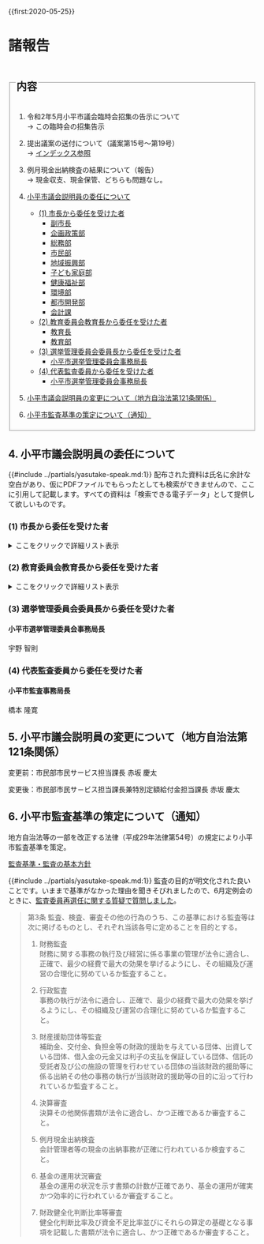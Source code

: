{{first:2020-05-25}}
# 諸報告
<fieldset class="nittei">
  <legend>
    <h2> 内容 </h2>
  </legend>

1. 令和2年5月小平市議会臨時会招集の告示について  
→ この臨時会の招集告示

1. 提出議案の送付について（議案第15号～第19号）  
→ [インデックス参照](./index.md)

1. 例月現金出納検査の結果について（報告）  
→ 現金収支、現金保管、どちらも問題なし。

1. [小平市議会説明員の委任について](#4-%E5%B0%8F%E5%B9%B3%E5%B8%82%E8%AD%B0%E4%BC%9A%E8%AA%AC%E6%98%8E%E5%93%A1%E3%81%AE%E5%A7%94%E4%BB%BB%E3%81%AB%E3%81%A4%E3%81%84%E3%81%A6)
    - [(1) 市長から委任を受けた者](#1-%E5%B8%82%E9%95%B7%E3%81%8B%E3%82%89%E5%A7%94%E4%BB%BB%E3%82%92%E5%8F%97%E3%81%91%E3%81%9F%E8%80%85)
        - [副市長](#%E5%89%AF%E5%B8%82%E9%95%B7)
        - [企画政策部](#%E4%BC%81%E7%94%BB%E6%94%BF%E7%AD%96%E9%83%A8)
        - [総務部](#%E7%B7%8F%E5%8B%99%E9%83%A8)
        - [市民部](#%E5%B8%82%E6%B0%91%E9%83%A8)
        - [地域振興部](#%E5%9C%B0%E5%9F%9F%E6%8C%AF%E8%88%88%E9%83%A8)
        - [子ども家庭部](#%E5%AD%90%E3%81%A9%E3%82%82%E5%AE%B6%E5%BA%AD%E9%83%A8)
        - [健康福祉部](#%E5%81%A5%E5%BA%B7%E7%A6%8F%E7%A5%89%E9%83%A8)
        - [環境部](#%E7%92%B0%E5%A2%83%E9%83%A8)
        - [都市開発部](#%E9%83%BD%E5%B8%82%E9%96%8B%E7%99%BA%E9%83%A8)
        - [会計課](#%E4%BC%9A%E8%A8%88%E8%AA%B2)
    - [(2) 教育委員会教育長から委任を受けた者](#2-%E6%95%99%E8%82%B2%E5%A7%94%E5%93%A1%E4%BC%9A%E6%95%99%E8%82%B2%E9%95%B7%E3%81%8B%E3%82%89%E5%A7%94%E4%BB%BB%E3%82%92%E5%8F%97%E3%81%91%E3%81%9F%E8%80%85)
        - [教育長](#%E6%95%99%E8%82%B2%E9%95%B7)
        - [教育部](#%E6%95%99%E8%82%B2%E9%83%A8)
    - [(3) 選挙管理委員会委員長から委任を受けた者](#3-%E9%81%B8%E6%8C%99%E7%AE%A1%E7%90%86%E5%A7%94%E5%93%A1%E4%BC%9A%E5%A7%94%E5%93%A1%E9%95%B7%E3%81%8B%E3%82%89%E5%A7%94%E4%BB%BB%E3%82%92%E5%8F%97%E3%81%91%E3%81%9F%E8%80%85)
        - [小平市選挙管理委員会事務局長](#%E5%B0%8F%E5%B9%B3%E5%B8%82%E9%81%B8%E6%8C%99%E7%AE%A1%E7%90%86%E5%A7%94%E5%93%A1%E4%BC%9A%E4%BA%8B%E5%8B%99%E5%B1%80%E9%95%B7)
    - [(4) 代表監査委員から委任を受けた者](#4-%E4%BB%A3%E8%A1%A8%E7%9B%A3%E6%9F%BB%E5%A7%94%E5%93%A1%E3%81%8B%E3%82%89%E5%A7%94%E4%BB%BB%E3%82%92%E5%8F%97%E3%81%91%E3%81%9F%E8%80%85)
        - [小平市選挙管理委員会事務局長](#%E5%B0%8F%E5%B9%B3%E5%B8%82%E9%81%B8%E6%8C%99%E7%AE%A1%E7%90%86%E5%A7%94%E5%93%A1%E4%BC%9A%E4%BA%8B%E5%8B%99%E5%B1%80%E9%95%B7)
1. [小平市議会説明員の変更について（地方自治法第121条関係）](#5-小平市議会説明員の変更について地方自治法第121条関係)
1. [小平市監査基準の策定について（通知）](#6-小平市監査基準の策定について通知)
</fieldset>

## 4. 小平市議会説明員の委任について
 {{#include ../partials/yasutake-speak.md:1}} 配布された資料は氏名に余計な空白があり、仮にPDFファイルでもらったとしても検索ができませんので、ここに引用して記載します。すべての資料は「検索できる電子データ」として提供して欲しいものです。

### (1) 市長から委任を受けた者

<details>
<summary>ここをクリックで詳細リスト表示</summary>

#### 副市長
伊藤 俊哉

#### 企画政策部
<table style="margin:0">
  <thead>
    <tr>
      <td>職</td>
      <td>氏名</td>
    </tr>
  </thead>
  <tbody>
    <tr>
      <td>部長</td>
      <td>津嶋 陽彦</td>
    </tr>
    <tr>
      <td>政策課 課長</td>
      <td>相澤 良子</td>
    </tr>
    <tr>
      <td>政策課 課長補佐兼政策担当係長</td>
      <td>森下 喜紹</td>
    </tr>
    <tr>
      <td>政策課 課長補佐兼総合計画担当係長</td>
      <td>横山 雅敏</td>
    </tr>
    <tr>
      <td>総合計画担当課 課長</td>
      <td>佐藤 恵美</td>
    </tr>
    <tr>
      <td>財政課 課長</td>
      <td>尾崎 正宏</td>
    </tr>
    <tr>
      <td>財政課 課長補佐兼財政担当係長</td>
      <td>高木 秋宗</td>
    </tr>
    <tr>
      <td>秘書広報課 課長</td>
      <td>関 正宏</td>
    </tr>
    <tr>
      <td>秘書広報課 課長補佐兼広報担当係長</td>
      <td>加藤 綾</td>
    </tr>
    <tr>
      <td>情報政策課 課長</td>
      <td>増原 一平</td>
    </tr>
    <tr>
      <td>情報政策課 課長補佐兼計画担当係長</td>
      <td>坂元 達郎</td>
    </tr>
    <tr>
      <td>情報政策課 課長補佐兼ICT政策担当係長</td>
      <td>石原 健太郎</td>
    </tr>
    <tr>
      <td>行政経営担当部長</td>
      <td>有川 知樹</td>
    </tr>
    <tr>
      <td>行政経営課 課長</td>
      <td>湯浅 忠</td>
    </tr>
    <tr>
      <td>行政経営課 課長補佐兼行財政改革担当係長</td>
      <td>小栁 壮太</td>
    </tr>
    <tr>
      <td>行政経営課 課長補佐兼行財政改革担当係長</td>
      <td>神谷 恭仁子</td>
    </tr>
    <tr>
      <td>公共施設マネジメント課 課長</td>
      <td>濱本 一孝</td>
    </tr>
    <tr>
      <td>公共施設マネジメント課 課長補佐兼施設マネジメント担当係長</td>
      <td>伊藤 集</td>
    </tr>
    <tr>
      <td>公共施設マネジメント課 課長補佐兼施設マネジメント担当係長</td>
      <td>戸部 陽介</td>
    </tr>
    <tr>
      <td>公共施設マネジメント課 課長補佐兼施設財産担当係長</td>
      <td>吉崎 明宏</td>
    </tr>
  </tbody>
</table>

#### 総務部
<table style="margin:0">
  <thead>
    <tr>
      <td>職</td>
      <td>氏名</td>
    </tr>
  </thead>
  <tbody>
    <tr>
      <td>部長</td>
      <td>白倉 克彦</td>
    </tr>
    <tr>
      <td>総務課 課長</td>
      <td>原 儀和</td>
    </tr>
    <tr>
      <td>総務課 課長補佐兼総務担当係長</td>
      <td>新井 伸次郎</td>
    </tr>
    <tr>
      <td>契約検査課 課長</td>
      <td>細谷 毅</td>
    </tr>
    <tr>
      <td>検査担当課 課長</td>
      <td>後藤 信章</td>
    </tr>
    <tr>
      <td>職員課 課長</td>
      <td>後藤 仁</td>
    </tr>
    <tr>
      <td>職員課 課長補佐兼人事研修担当係長</td>
      <td>塩田 尚子</td>
    </tr>
    <tr>
      <td>労務・人事制度担当課 課長</td>
      <td>松本 高志</td>
    </tr>
    <tr>
      <td>危機管理担当部長兼地域安全課長</td>
      <td>河原 順一</td>
    </tr>
    <tr>
      <td>防災危機管理課 課長</td>
      <td>秋田 淳一</td>
    </tr>
    <tr>
      <td>防災危機管理課 課長補佐兼防災危機管理担当係長</td>
      <td>西本 和幸</td>
    </tr>
    <tr>
      <td>地域安全課 課長補佐兼地域安全担当係長</td>
      <td>藤井 洋</td>
    </tr>
  </tbody>
</table>

#### 市民部

<table style="margin:0">
  <thead>
    <tr>
      <td>職</td>
      <td>氏名</td>
    </tr>
  </thead>
  <tbody>
    <tr>
      <td>部長</td>
      <td>柳瀨 正明</td>
    </tr>
    <tr>
      <td>市民課 課長</td>
      <td>山本 清隆</td>
    </tr>
    <tr>
      <td>市民課 課長補佐兼管理担当係長</td>
      <td>小松 正典</td>
    </tr>
    <tr>
      <td>市民課 課長補佐兼佐兼特別定額給付金担当係長</td>
      <td>野口 文男</td>
    </tr>
    <tr>
      <td>市民課 課長補佐兼佐兼特別定額給付金担当係長</td>
      <td>高松 弘一</td>
    </tr>
    <tr>
      <td>市民課 市民サービス担当課長</td>
      <td>赤坂 慶太</td>
    </tr>
    <tr>
      <td>東部出張所 所長（副参事）</td>
      <td>鬼澤 晋一郎</td>
    </tr>
    <tr>
      <td>西部出張所 所長（副参事）</td>
      <td>梅田 真吾</td>
    </tr>
    <tr>
      <td>税務課 課長</td>
      <td>黒山 忠成</td>
    </tr>
    <tr>
      <td>税務課 長補佐兼市民税担当係長</td>
      <td>尾崎 元治</td>
    </tr>
    <tr>
      <td>税務課 長補佐兼家屋・償却資産担当係長</td>
      <td>諸岡 庸介</td>
    </tr>
    <tr>
      <td>収納課 課長</td>
      <td>水野 隆</td>
    </tr>
    <tr>
      <td>収納課 長補佐兼収納担当係長</td>
      <td>高橋 理</td>
    </tr>
  </tbody>
</table>

#### 地域振興部
<table style="margin:0">
  <thead>
    <tr>
      <td>職</td>
      <td>氏名</td>
    </tr>
  </thead>
  <tbody>
    <tr>
      <td>部長</td>
      <td>余語 聡</td>
    </tr>
    <tr>
      <td>市民協働・男女参画推進課 課長</td>
      <td>松尾 英条</td>
    </tr>
    <tr>
      <td>市民協働・男女参画推進課 課長補佐兼市民協働担当係長</td>
      <td>内田 直樹</td>
    </tr>
    <tr>
      <td>市民協働・男女参画推進課 課長補佐兼市民協働担当係長</td>
      <td>村田 美紀</td>
    </tr>
    <tr>
      <td>産業振興課 課長</td>
      <td>齋藤 貴彦</td>
    </tr>
    <tr>
      <td>産業振興課 課長補佐兼商工担当係長</td>
      <td>脇本 夏樹</td>
    </tr>
    <tr>
      <td>地域振興部文化スポーツ担当部長兼健康福祉部健康・保険担当部長</td>
      <td>篠宮 智己</td>
    </tr>
    <tr>
      <td>文化スポーツ課 課長</td>
      <td>島田 秀幸</td>
    </tr>
    <tr>
      <td>文化スポーツ課 課長補佐兼文化振興・施設管理担当係長</td>
      <td>大竹 博文</td>
    </tr>
    <tr>
      <td>文化スポーツ課 課長補佐兼文化財担当係長</td>
      <td>小川 望</td>
    </tr>
    <tr>
      <td>スポーツ振興担当課 課長</td>
      <td>三井 慎二郎</td>
    </tr>
  </tbody>
</table>

#### 子ども家庭部
<table style="margin:0">
  <thead>
    <tr>
      <td>職</td>
      <td>氏名</td>
    </tr>
  </thead>
  <tbody>
    <tr>
      <td>部長</td>
      <td>伊藤 祐子</td>
    </tr>
    <tr>
      <td>子育て支援課 課長</td>
      <td>石野 義史</td>
    </tr>
    <tr>
      <td>子育て支援課 課長補佐兼学童担当係長</td>
      <td>林 啓介</td>
    </tr>
    <tr>
      <td>家庭支援担当課 課長</td>
      <td>柳瀬 一之</td>
    </tr>
    <tr>
      <td>保育課 課長</td>
      <td>森田 恒明</td>
    </tr>
    <tr>
      <td>保育課 課長補佐兼庶務担当係長</td>
      <td>入澤 秀和</td>
    </tr>
    <tr>
      <td>保育指導担当課長</td>
      <td>永田 弘子</td>
    </tr>
    <tr>
      <td>大沼保育園 園長（副参事）</td>
      <td>島根 慶子</td>
    </tr>
    <tr>
      <td>喜平保育園 園長（副参事）</td>
      <td>白倉 めぐみ</td>
    </tr>
    <tr>
      <td>津田保育園 園長（副参事）</td>
      <td>小島 みゆき</td>
    </tr>
    <tr>
      <td>小川保育園 園長（副参事）</td>
      <td>児玉 志佳</td>
    </tr>
    <tr>
      <td>小川西保育園 園長（副参事）</td>
      <td>松田 由巳</td>
    </tr>
    <tr>
      <td>仲町保育園 園長（副参事）</td>
      <td>西稔 利江子</td>
    </tr>
    <tr>
      <td>花小金井保育園 園長（副参事）</td>
      <td>青木 睦子</td>
    </tr>
    <tr>
      <td>上宿保育園 園長（副参事）</td>
      <td>佐藤 典子</td>
    </tr>
    <tr>
      <td>上水南保育園 園長（副参事）</td>
      <td>小原 智子</td>
    </tr>
  </tbody>
</table>

#### 健康福祉部
<table style="margin:0">
  <thead>
    <tr>
      <td>職</td>
      <td>氏名</td>
    </tr>
  </thead>
  <tbody>
    <tr>
      <td>部長</td>
      <td>滝澤 徳一</td>
    </tr>
    <tr>
      <td>生活支援課 課長</td>
      <td>井出 実紀</td>
    </tr>
    <tr>
      <td>生活支援課 課長補佐兼保護担当係長</td>
      <td>前田 昌彦</td>
    </tr>
    <tr>
      <td>高齢者支援課 課長</td>
      <td>藤川 晶夫</td>
    </tr>
    <tr>
      <td>高齢者支援課 課長補佐兼計画担当係長</td>
      <td>赤坂 麻由</td>
    </tr>
    <tr>
      <td>高齢者支援課 課長補佐兼保険・医療・介護連携担当係長</td>
      <td>星野 眞由美</td>
    </tr>
    <tr>
      <td>地域包括ケア推進担当課長</td>
      <td>島田 義之</td>
    </tr>
    <tr>
      <td>障害者支援課 課長</td>
      <td>岡田 敬夫</td>
    </tr>
    <tr>
      <td>障害者支援課 課長補佐兼事業推進担当係長</td>
      <td>鈴木 威人</td>
    </tr>
    <tr>
      <td>健康推進課 課長</td>
      <td>櫻井 健</td>
    </tr>
    <tr>
      <td>健康推進課 課長補佐兼予防担当係長</td>
      <td>杉田 周司</td>
    </tr>
    <tr>
      <td>健康推進課 課長補佐兼保険指導担当係長</td>
      <td>永田 幹子</td>
    </tr>
    <tr>
      <td>保険年金課 課長</td>
      <td>澁谷 俊興</td>
    </tr>
    <tr>
      <td>保険年金課 課長補佐兼国民健康保険担当係長</td>
      <td>河野 由里子</td>
    </tr>
    <tr>
      <td>保険年金課 課長補佐兼後期高齢者医療担当係長</td>
      <td>後藤 弘和</td>
    </tr>
  </tbody>
</table>

#### 環境部

<table style="margin:0">
  <thead>
    <tr>
      <td>職</td>
      <td>氏名</td>
    </tr>
  </thead>
  <tbody>
    <tr>
      <td>部長</td>
      <td>田中 博晶</td>
    </tr>
    <tr>
      <td>環境政策課 課長</td>
      <td>神山 伸一</td>
    </tr>
    <tr>
      <td>環境政策課 課長補佐兼計画推進担当係長</td>
      <td>奥村 修二</td>
    </tr>
    <tr>
      <td>資源循環課 課長</td>
      <td>足立 浩志</td>
    </tr>
    <tr>
      <td>資源循環課 課長補佐兼管理担当係長</td>
      <td>市川 正巳</td>
    </tr>
    <tr>
      <td>水と緑と公園課 課長</td>
      <td>佐藤 幹也</td>
    </tr>
    <tr>
      <td>水と緑と公園課 課長補佐兼緑政担当係長</td>
      <td>鹿島 幸宏</td>
    </tr>
    <tr>
      <td>水と緑と公園課 課長補佐兼用水担当係長</td>
      <td>山下 和哉</td>
    </tr>
    <tr>
      <td>下水道課 課長</td>
      <td>萩原 学</td>
    </tr>
    <tr>
      <td>下水道課 課長補佐兼庶務担当係長</td>
      <td>小野 高由</td>
    </tr>
  </tbody>
</table>

#### 都市開発部
<table style="margin:0">
  <thead>
    <tr>
      <td>職</td>
      <td>氏名</td>
    </tr>
  </thead>
  <tbody>
    <tr>
      <td>部長</td>
      <td>村田 潔</td>
    </tr>
    <tr>
      <td>都市計画課 課長</td>
      <td>星野 賢二</td>
    </tr>
    <tr>
      <td>都市計画課 課長補佐兼開発指導担当係長</td>
      <td>吉田 将人</td>
    </tr>
    <tr>
      <td>建築指導準備課 課長</td>
      <td>清水 幸世</td>
    </tr>
    <tr>
      <td>建築指導準備課 課長補佐兼管理担当係長</td>
      <td>馬場 健吾</td>
    </tr>
    <tr>
      <td>建築確認担当課 課長</td>
      <td>田村 一徳</td>
    </tr>
    <tr>
      <td>公共交通課 課長</td>
      <td>照井 幸枝</td>
    </tr>
    <tr>
      <td>地域整備支援課 課長</td>
      <td>清水 克敏</td>
    </tr>
    <tr>
      <td>地域整備支援課 課長補佐兼地域整備支援担当係長</td>
      <td>越智 亮輔</td>
    </tr>
    <tr>
      <td>都市建設担当部長</td>
      <td>首藤 博之</td>
    </tr>
    <tr>
      <td>道路課 課長</td>
      <td>金子 一道</td>
    </tr>
    <tr>
      <td>道路課 課長補佐兼計画担当係長</td>
      <td>郷間 睦仁</td>
    </tr>
    <tr>
      <td>道路課 課長補佐兼建設事業所担当係長</td>
      <td>長峯 直人</td>
    </tr>
    <tr>
      <td>道路課 課長補佐兼工事担当係長</td>
      <td>乾 大輔</td>
    </tr>
    <tr>
      <td>公共工事担当課 課長</td>
      <td>菊田 隆幸</td>
    </tr>
    <tr>
      <td>都市計画道路担当課長</td>
      <td>眞子 恭徳</td>
    </tr>
    <tr>
      <td>交通対策課 課長</td>
      <td>和田 明浩</td>
    </tr>
    <tr>
      <td>施設整備課 課長</td>
      <td>石川 順一</td>
    </tr>
    <tr>
      <td>施設整備課 課長補佐兼整備担当係長</td>
      <td>桃井 州士</td>
    </tr>
  </tbody>
</table>

#### 会計課
<table style="margin:0">
  <thead>
    <tr>
      <td>職</td>
      <td>氏名</td>
    </tr>
  </thead>
  <tbody>
    <tr>
      <td>会計管理者兼会計課長</td>
      <td>石川 進司</td>
    </tr>
    <tr>
      <td>会計課 課長補佐兼会計担当係長</td>
      <td>山鹿 寛之</td>
    </tr>
  </tbody>
</table>

</details>

### (2) 教育委員会教育長から委任を受けた者

<details>
<summary>ここをクリックで詳細リスト表示</summary>

#### 教育長
古川 正之

#### 教育部
<table style="margin:0">
  <thead>
    <tr>
      <td>職</td>
      <td>氏名</td>
    </tr>
  </thead>
  <tbody>
    <tr>
      <td>教育長</td>
      <td>古川 正之</td>
    </tr>
    <tr>
      <td>部長</td>
      <td>川上 吉晴</td>
    </tr>
    <tr>
      <td>教育指導担当部長兼指導課長</td>
      <td>国冨 尊</td>
    </tr>
    <tr>
      <td>地域学習担当部長</td>
      <td>安部 幸一郎</td>
    </tr>
    <tr>
      <td>教育総務課 課長</td>
      <td>市川 裕之</td>
    </tr>
    <tr>
      <td>教育総務課 課長補佐兼総務担当係長</td>
      <td>山本 真由美</td>
    </tr>
    <tr>
      <td>教育総務課 課長補佐兼施設担当係長</td>
      <td>金子 浩司</td>
    </tr>
    <tr>
      <td>学務課 課長</td>
      <td>飯島 健一</td>
    </tr>
    <tr>
      <td>学務課 課長補佐兼学事担当係長</td>
      <td>松長 功二</td>
    </tr>
    <tr>
      <td>教育施策推進担当課長</td>
      <td>中村 和哉</td>
    </tr>
    <tr>
      <td>指導課 課長補佐兼管理担当係長</td>
      <td>岡村 由美子</td>
    </tr>
    <tr>
      <td>小平市立学校給食センター 所長</td>
      <td>関口 優一</td>
    </tr>
    <tr>
      <td>地域学習支援課 課長</td>
      <td>季高 一成</td>
    </tr>
    <tr>
      <td>地域学習支援課 課長補佐兼事業推進担当係長</td>
      <td>野口 文男</td>
    </tr>
    <tr>
      <td>小平市中央公民館 館長</td>
      <td>坂本 伸之</td>
    </tr>
    <tr>
      <td>小平市中央公民館 館長補佐兼事業担当係長</td>
      <td>佐藤 崇</td>
    </tr>
    <tr>
      <td>小平市中央図書館 館長</td>
      <td>利光 良平</td>
    </tr>
    <tr>
      <td>小平市中央図書館 館長補佐兼庶務担当係長</td>
      <td>高松 弘一</td>
    </tr>
    <tr>
      <td>小平市立花小金井図書館 館長</td>
      <td>橘田 真</td>
    </tr>
  </tbody>
</table>

</details>

### (3) 選挙管理委員会委員長から委任を受けた者
#### 小平市選挙管理委員会事務局長
宇野 智則

### (4) 代表監査委員から委任を受けた者
#### 小平市監査事務局長
橋本 隆寛

## 5. 小平市議会説明員の変更について（地方自治法第121条関係）
変更前：市民部市民サービス担当課長 赤坂 慶太

変更後：市民部市民サ－ビス担当課長兼特別定額給付金担当課長 赤坂 慶太

## 6. 小平市監査基準の策定について（通知）
地方自治法等の一部を改正する法律（平成29年法律第54号）の規定により小平市監査基準を策定。

[監査基準・監査の基本方針](https://www.city.kodaira.tokyo.jp/kurashi/043/043427.html)

 {{#include ../partials/yasutake-speak.md:1}} 監査の目的が明文化された良いことです。いままで基準がなかった理由を聞きそびれましたので、6月定例会のときに、[監査委員再選任に関する質疑で質問しました](../../20200602_teireikai/gian-20.html#主な質疑)。

>第3条 監査、検査、審査その他の行為のうち、この基準における監査等は次に掲げるものとし、それぞれ当該各号に定めることを目的とする。
>
>1. 財務監査  
財務に関する事務の執行及び経営に係る事業の管理が法令に適合し、正確で、最少の経費で最大の効果を挙げるようにし、その組織及び運営の合理化に努めているか監査すること。
>
>1. 行政監査  
事務の執行が法令に適合し、正確で、最少の経費で最大の効果を挙げるようにし、その組織及び運営の合理化に努めているか監査すること。
>
>1. 財産援助団体等監査  
>補助金、交付金、負担金等の財政的援助を与えている団体、出資している団体、借入金の元金又は利子の支払を保証している団体、信託の受託者及び公の施設の管理を行わせている団体の当該財政的援助等に係る出納その他の事務の執行が当該財政的援助等の目的に沿って行われているか監査すること。
>
>1. 決算審査  
決算その他関係書類が法令に適合し、かつ正確であるか審査すること。
>
>1. 例月現金出納検査  
会計管理者等の現金の出納事務が正確に行われているか検査すること。
>
>1. 基金の運用状況審査  
基金の運用の状況を示す書類の計数が正確であり、基金の運用が確実かつ効率的に行われているか審査すること。
>
>1. 財政健全化判断比率等審査  
健全化判断比率及び資金不足比率並びにそれらの算定の基礎となる事項を記載した書類が法令に適合し、かつ正確であるか審査すること。

